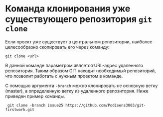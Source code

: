 # **Команда клонирования уже существующего репозитория `git clone`**
Если проект уже существует в центральном репозитории, наиболее целесообразно скопировать его через команду:

 ```
 git clone <url>
 ```
 В данной команде параметром является URL-адрес удаленного репозитория.
 Таким образом GIT находит необходимый репозиторий, что позволит работать с нужным 
 проектом в команде.

 С помощью аргумента `-branch` можно клонировать не основную ветку (master), а определенную ветку из удаленного репозитория. Ниже приведен пример команды.
```
 git clone -branch issue25 https://github.com/Podisens3003/git-firstwork.git
 ```
 